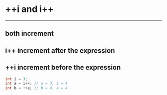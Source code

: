 # ++i and i++
***
## both increment 
## i++ increment after the expression
## ++i increment before the expression

```java
int i = 3;
int a = i++; // a = 3, i = 4
int b = ++a; // b = 4, a = 4
```
